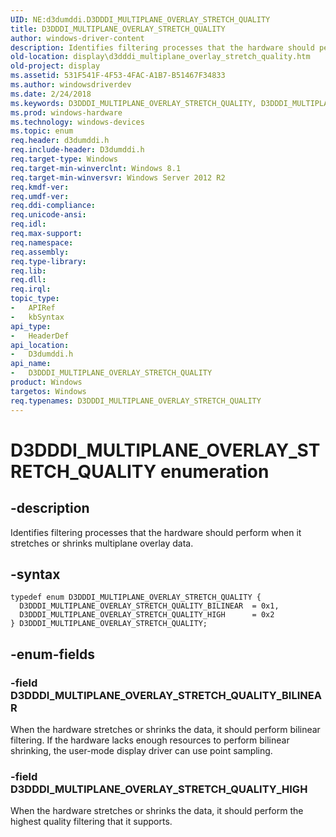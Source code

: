 ```yaml
---
UID: NE:d3dumddi.D3DDDI_MULTIPLANE_OVERLAY_STRETCH_QUALITY
title: D3DDDI_MULTIPLANE_OVERLAY_STRETCH_QUALITY
author: windows-driver-content
description: Identifies filtering processes that the hardware should perform when it stretches or shrinks multiplane overlay data.
old-location: display\d3dddi_multiplane_overlay_stretch_quality.htm
old-project: display
ms.assetid: 531F541F-4F53-4FAC-A1B7-B51467F34833
ms.author: windowsdriverdev
ms.date: 2/24/2018
ms.keywords: D3DDDI_MULTIPLANE_OVERLAY_STRETCH_QUALITY, D3DDDI_MULTIPLANE_OVERLAY_STRETCH_QUALITY enumeration [Display Devices], D3DDDI_MULTIPLANE_OVERLAY_STRETCH_QUALITY_BILINEAR, D3DDDI_MULTIPLANE_OVERLAY_STRETCH_QUALITY_HIGH, d3dumddi/D3DDDI_MULTIPLANE_OVERLAY_STRETCH_QUALITY, d3dumddi/D3DDDI_MULTIPLANE_OVERLAY_STRETCH_QUALITY_BILINEAR, d3dumddi/D3DDDI_MULTIPLANE_OVERLAY_STRETCH_QUALITY_HIGH, display.d3dddi_multiplane_overlay_stretch_quality
ms.prod: windows-hardware
ms.technology: windows-devices
ms.topic: enum
req.header: d3dumddi.h
req.include-header: D3dumddi.h
req.target-type: Windows
req.target-min-winverclnt: Windows 8.1
req.target-min-winversvr: Windows Server 2012 R2
req.kmdf-ver: 
req.umdf-ver: 
req.ddi-compliance: 
req.unicode-ansi: 
req.idl: 
req.max-support: 
req.namespace: 
req.assembly: 
req.type-library: 
req.lib: 
req.dll: 
req.irql: 
topic_type:
-	APIRef
-	kbSyntax
api_type:
-	HeaderDef
api_location:
-	D3dumddi.h
api_name:
-	D3DDDI_MULTIPLANE_OVERLAY_STRETCH_QUALITY
product: Windows
targetos: Windows
req.typenames: D3DDDI_MULTIPLANE_OVERLAY_STRETCH_QUALITY
---
```


# D3DDDI_MULTIPLANE_OVERLAY_STRETCH_QUALITY enumeration


## -description


Identifies filtering processes that the hardware should perform when it stretches or shrinks multiplane overlay data.


## -syntax


````
typedef enum D3DDDI_MULTIPLANE_OVERLAY_STRETCH_QUALITY { 
  D3DDDI_MULTIPLANE_OVERLAY_STRETCH_QUALITY_BILINEAR  = 0x1,
  D3DDDI_MULTIPLANE_OVERLAY_STRETCH_QUALITY_HIGH      = 0x2
} D3DDDI_MULTIPLANE_OVERLAY_STRETCH_QUALITY;
````


## -enum-fields




### -field D3DDDI_MULTIPLANE_OVERLAY_STRETCH_QUALITY_BILINEAR

When the hardware stretches or shrinks the data, it should perform bilinear filtering. If the hardware lacks enough resources to perform bilinear shrinking, the user-mode display driver can use point sampling.


### -field D3DDDI_MULTIPLANE_OVERLAY_STRETCH_QUALITY_HIGH

When the hardware stretches or shrinks the data, it should perform the highest quality filtering that it supports.

